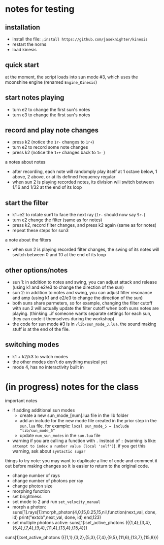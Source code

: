 # notes for testing 
## installation
* install the file: `;install https://github.com/jaseknighter/kinesis`
* restart the norns
* load kinesis

## quick start
at the moment, the script loads into sun mode #3, which uses the moonshine engine (renamed `Engine_Kinesis`)

## start notes playing
* turn e2 to change the first sun's notes
* turn e3 to change the first sun's notes

## record and play note changes
* press k2 (notice the `1r-` changes to `1r+`)
* turn e2 to record some note changes
* press k2 (notice the `1r+` changes back to `1r-`)

a notes about notes
* after recording, each note will randomply play itself at 1 octave below, 1 above, 2 above, or at its defined frequency regular
* when sun 2 is playing recorded notes, its division will switch between 1/16 and 1/32 at the end of its loop

## start the filter
* k1+e2 to rotate sun1 to face the next ray (`1r-` should now say `5r-`)
* turn e2 change the filter (same as for notes)
* press k2, record filter changes, and press k2 again (same as for notes)
* repeat these steps for sun3

a note about the filters
* when sun 2 is playing recorded filter changes, the swing of its notes will switch between 0 and 10 at the end of its loop

## other options/notes
* sun 1: in addition to notes and swing, you can adjust attack and release (using k1 and e2/e3 to change the direction of the sun)
* sun 2: in addition to notes and swing, you can adjust filter resonance and amp (using k1 and e2/e3 to change the direction of the sun)
* both suns share parmeters, so for example, changing the filter cutoff with sun 2 will actually update the filter cutoff when both suns notes are playing. (thinking...if someone wants separate settings for each sun, they can code it themselves during the workshop)
* the code for sun mode #3 is in `/lib/sun_mode_3.lua`. the sound making stuff is at the end of the file.

## switching modes
* k1 + k2/k3 to switch modes
* the other modes don't do anything musical yet
* mode 4, has no interactivity built in



# (in progress) notes for the class
important notes
* if adding additional sun modes
  * create a new sun_mode_[num].lua file in the lib folder
  * add an include for the new mode file created in the prior step in the `sun.lua` file. for example:
    `local sun_mode_5 = include "lib/sun_mode_5"`
  * update `num_sun_modes` in the `sun.lua` file
* warning if you are calling a function with `.` instead of `:` (warning is like: `attempt to index a number value (local 'self')`). if you get this warning, ask about `syntactic sugar`

things to try
note: you may want to duplicate a line of code and comment it out before making changes so it is easier to return to the original code.

* change number of rays
* change number of photons per ray
* change photon size
* morphing function
* set brightness
* set mode to 2 and run `set_velocity_manual`
* morph a photon:
suns[1].rays[1]:morph_photon(4,0,15,0.25,15,nil,function(next_val, done, id) print("extcb",next_val, done, id) end,123)
* set multiple photons active: 
suns[1]:set_active_photons ({{1,4},{3,4},{5,4},{7,4},{9,4},{11,4},{13,4},{15,4}})


suns[1]:set_active_photons ({{1,1},{3,2},{5,3},{7,4},{9,5},{11,6},{13,7},{15,8}})
